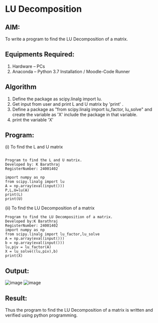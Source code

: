 # LU Decomposition 

## AIM:
To write a program to find the LU Decomposition of a matrix.

## Equipments Required:
1. Hardware – PCs
2. Anaconda – Python 3.7 Installation / Moodle-Code Runner

## Algorithm
1. Define the package as scipy.linalg import lu.
2. Get input from user and print L and U matrix by 'print' .
3. Define a package as "from scipy.linalg import lu_factor, lu_solve" and create the variable as 'X' include the package in that variable.
4. print the variable 'X'

## Program:
(i) To find the L and U matrix
```

Program to find the L and U matrix.
Developed by: K Barathraj
RegisterNumber: 24001402

import numpy as np
from scipy.linalg import lu
A = np.array(eval(input()))
P,L,U=lu(A)
print(L)
print(U)
```
(ii) To find the LU Decomposition of a matrix
```
Program to find the LU Decomposition of a matrix.
Developed by:K Barathraj 
RegisterNumber: 24001402
import numpy as np
from scipy.linalg import lu_factor,lu_solve
A = np.array(eval(input()))
b = np.array(eval(input()))
lu,piv = lu_factor(A)
X = lu_solve((lu,piv),b)
print(X)
```

## Output:
![image](https://github.com/user-attachments/assets/f495bd54-1672-43d1-ba89-fd8c3cc3fc2d)
![image](https://github.com/user-attachments/assets/e71eb440-466b-42ab-95e9-2229d9564ade)


## Result:
Thus the program to find the LU Decomposition of a matrix is written and verified using python programming.

